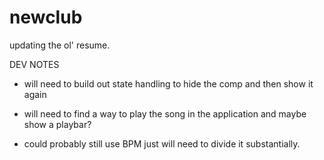 # newclub
updating the ol' resume.

DEV NOTES 
- will need to build out state handling to hide the comp and then show it again 

- will need to find a way to play the song in the application and maybe show a playbar? 

- could probably still use BPM just will need to divide it substantially.
